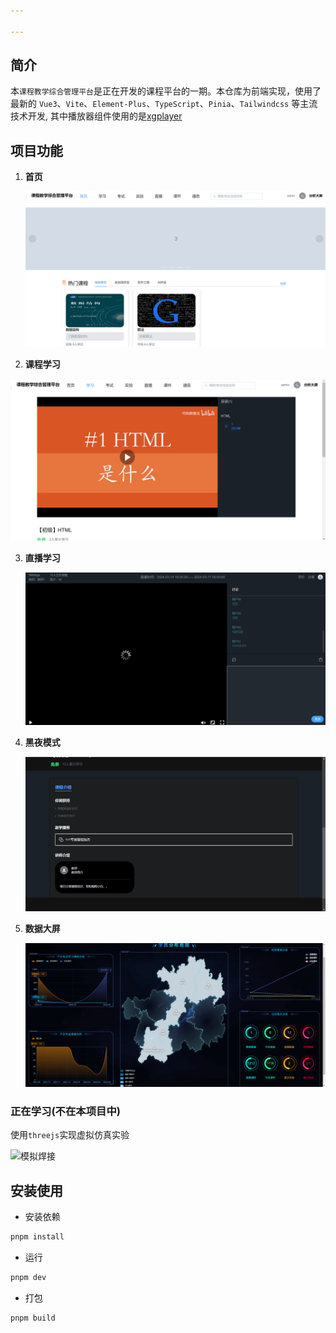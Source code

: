 ```yaml
---

---
```


## 简介
本`课程教学综合管理平台`是正在开发的课程平台的一期。本仓库为前端实现，使用了最新的 `Vue3`、`Vite`、`Element-Plus`、`TypeScript`、`Pinia`、`Tailwindcss` 等主流技术开发, 其中播放器组件使用的是[xgplayer](https://h5player.bytedance.com/api/)



## 项目功能

1. **首页**

   ![首页](./gitfiles/welcome.png)

2. **课程学习**

![课程学习](./gitfiles/study.png)

 3. **直播学习**

    ![直播学习](./gitfiles/live.png)

 4. **黑夜模式**

    ![黑夜模式](./gitfiles/dark.png)

5. **数据大屏**

   ![数据大屏](./gitfiles/data-screen.png)

### 正在学习(不在本项目中)

使用`threejs`实现虚拟仿真实验

![模拟焊接](./gitfiles/焊接模拟1.gif)



## 安装使用

- 安装依赖

```bash
pnpm install
```

- 运行

```bash
pnpm dev
```

- 打包

```bash
pnpm build
```